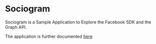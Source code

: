 # Sociogram #

Sociogram is a Sample Application to Explore the Facebook SDK and the Graph API.

The application is further documented [here](http://coenraets.org/blog/2013/02/sociogram-a-sample-application-exploring-the-facebook-sdk-and-the-graph-api)